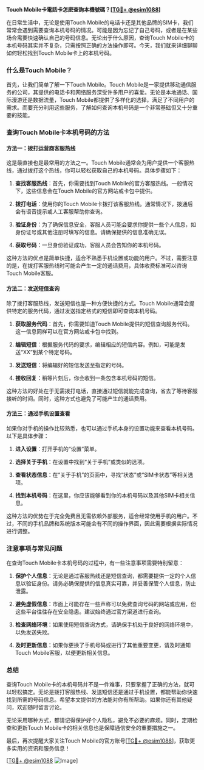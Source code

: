 **Touch Mobile卡電話卡怎麽查詢本機號碼？[[TG💪+ @esim1088](https://t.me/s/esim1088)]**

在日常生活中，无论是使用Touch Mobile的电话卡还是其他品牌的SIM卡，我们常常会遇到需要查询本机号码的情况。可能是因为忘记了自己号码，或者是在某些场合需要快速确认自己的号码信息。无论出于什么原因，查询Touch Mobile卡的本机号码其实并不复杂，只需按照正确的方法操作即可。今天，我们就来详细聊聊如何轻松找到Touch Mobile卡上的本机号码。

### 什么是Touch Mobile？

首先，让我们简单了解一下Touch Mobile。Touch Mobile是一家提供移动通信服务的公司，其提供的电话卡和网络服务深受许多用户的喜爱。无论是本地通话、国际漫游还是数据流量，Touch Mobile都提供了多样化的选择，满足了不同用户的需求。而要充分利用这些服务，了解如何查询本机号码是一个非常基础但又十分重要的技能。

### 查询Touch Mobile卡本机号码的方法

#### 方法一：拨打运营商客服热线

这是最直接也是最常用的方法之一。Touch Mobile通常会为用户提供一个客服热线，通过拨打这个热线，你可以轻松获取自己的本机号码。具体步骤如下：

1. **查找客服热线**：首先，你需要找到Touch Mobile的官方客服热线。一般情况下，这些信息会在Touch Mobile的官方网站或卡包中提供。
   
2. **拨打电话**：使用你的Touch Mobile卡拨打该客服热线。通常情况下，拨通后会有语音提示或人工客服帮助你查询。

3. **验证身份**：为了确保信息安全，客服人员可能会要求你提供一些个人信息，如身份证号或其他注册时填写的信息。请确保提供的信息准确无误。

4. **获取号码**：一旦身份验证成功，客服人员会告知你的本机号码。

这种方法的优点是简单快捷，适合不熟悉手机设置或功能的用户。不过，需要注意的是，在拨打客服热线时可能会产生一定的通话费用，具体收费标准可以咨询Touch Mobile客服。

#### 方法二：发送短信查询

除了拨打客服热线，发送短信也是一种方便快捷的方式。Touch Mobile通常会提供特定的服务代码，通过发送指定格式的短信即可查询本机号码。

1. **获取服务代码**：首先，你需要知道Touch Mobile提供的短信查询服务代码。这一信息同样可以在官方网站或卡包中找到。

2. **编辑短信**：根据服务代码的要求，编辑相应的短信内容。例如，可能是发送“XX”到某个特定号码。

3. **发送短信**：将编辑好的短信发送至指定的号码。

4. **接收回复**：稍等片刻后，你会收到一条包含本机号码的短信。

这种方法的好处在于无需拨打电话，直接通过短信就能完成查询，省去了等待客服接听的时间。同时，这种方式也避免了可能产生的通话费用。

#### 方法三：通过手机设置查看

如果你对手机的操作比较熟悉，也可以通过手机本身的设置功能来查看本机号码。以下是具体步骤：

1. **进入设置**：打开手机的“设置”菜单。

2. **选择关于手机**：在设置中找到“关于手机”或类似的选项。

3. **查看状态信息**：在“关于手机”的页面中，寻找“状态”或“SIM卡状态”等相关选项。

4. **找到本机号码**：在这里，你应该能够看到你的本机号码以及其他SIM卡相关信息。

这种方法的优势在于完全免费且无需依赖外部服务，适合经常使用手机的用户。不过，不同的手机品牌和系统版本可能会有不同的操作界面，因此需要根据实际情况进行调整。

### 注意事项与常见问题

在查询Touch Mobile卡本机号码的过程中，有一些注意事项需要特别留意：

1. **保护个人信息**：无论是通过客服热线还是短信查询，都需要提供一定的个人信息以验证身份。请务必确保提供的信息真实可靠，并妥善保管个人信息，防止泄露。

2. **避免虚假信息**：市面上可能存在一些声称可以免费查询号码的网站或应用，但这些平台往往存在安全隐患。建议始终通过官方渠道进行查询。

3. **检查网络环境**：如果使用短信查询方式，请确保手机处于良好的网络环境中，以免发送失败。

4. **及时更新信息**：如果你更换了手机号码或进行了其他重要变更，请及时通知Touch Mobile客服，以便更新相关信息。

### 总结

查询Touch Mobile卡的本机号码并不是一件难事，只要掌握了正确的方法，就可以轻松搞定。无论是拨打客服热线、发送短信还是通过手机设置，都能帮助你快速找到所需的号码信息。希望本文提供的方法能对你有所帮助。如果你还有其他疑问，欢迎随时留言讨论。

无论采用哪种方式，都请记得保护好个人隐私，避免不必要的麻烦。同时，定期检查和更新Touch Mobile卡的相关信息也是保障通信安全的重要措施之一。

最后，再次提醒大家关注Touch Mobile的官方账号[[TG💪+ @esim1088](https://t.me/s/esim1088)]，获取更多实用的资讯和服务信息！ 

[[TG💪+ @esim1088](https://t.me/s/esim1088) ![Image](https://i.postimg.cc/4NQfJmqS/Snipaste-2025-05-13-00-14-12.png)]